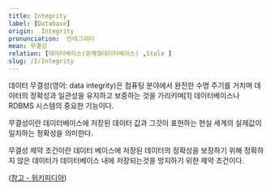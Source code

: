 ```yaml
---
title: Integrity
label: [Database]
origin:  Integrity
pronunciation:  인테그리티
mean: 무결성
relation: [데이터베이스(관계형데이터베이스) ,Stale ]
slug: /I/Integrity
---
```


<content>

<p>데이터 무결성(영어: data integrity)은 컴퓨팅 분야에서 완전한 수명 주기를 거치며 데이터의 정확성과 일관성을 유지하고 보증하는 것을 가리키며[1] 데이터베이스나 RDBMS 시스템의 중요한 기능이다.</p>
<p>무결성이란 데이터베이스에 저장된 데이터 값과 그것이 표현하는 현실 세계의 실제값이 일치하는 정확성을 의미한다.</p>
<p>무결성 제약 조건이란 데이터 베이스에 저장된 데이터의 정확성을 보장하기 위해 정확하지 않은 데이터가 데이터베이스 내에 저장되는것을 방지하기 위한 제약 조건이다.</p>
<p>(<a href="https://ko.wikipedia.org/wiki/%EB%8D%B0%EC%9D%B4%ED%84%B0_%EB%AC%B4%EA%B2%B0%EC%84%B1">참고 - 위키피디아</a>)</p>

</content>
